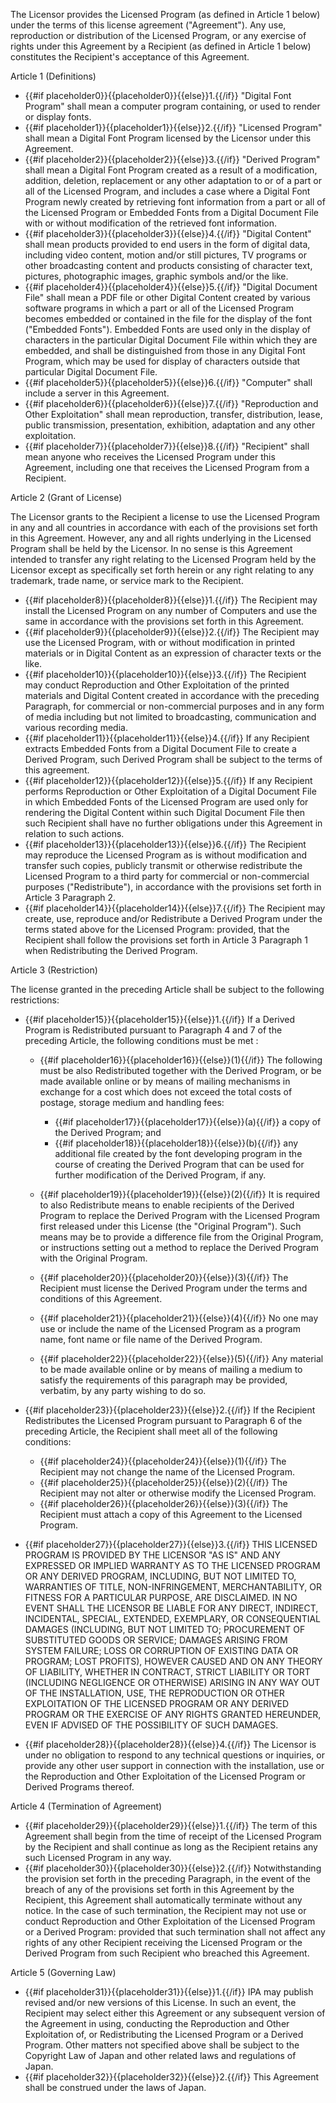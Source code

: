 The Licensor provides the Licensed Program (as defined in Article 1 below) under the terms of this license agreement (&quot;Agreement&quot;). Any use, reproduction or distribution of the Licensed Program, or any exercise of rights under this Agreement by a Recipient (as defined in Article 1 below) constitutes the Recipient's acceptance of this Agreement.

Article 1 (Definitions)

* {{#if placeholder0}}{{placeholder0}}{{else}}1.{{/if}} &quot;Digital Font Program&quot; shall mean a computer program containing, or used to render or display fonts.
* {{#if placeholder1}}{{placeholder1}}{{else}}2.{{/if}} &quot;Licensed Program&quot; shall mean a Digital Font Program licensed by the Licensor under this Agreement.
* {{#if placeholder2}}{{placeholder2}}{{else}}3.{{/if}} &quot;Derived Program&quot; shall mean a Digital Font Program created as a result of a modification, addition, deletion, replacement or any other adaptation to or of a part or all of the Licensed Program, and includes a case where a Digital Font Program newly created by retrieving font information from a part or all of the Licensed Program or Embedded Fonts from a Digital Document File with or without modification of the retrieved font information.
* {{#if placeholder3}}{{placeholder3}}{{else}}4.{{/if}} &quot;Digital Content&quot; shall mean products provided to end users in the form of digital data, including video content, motion and/or still pictures, TV programs or other broadcasting content and products consisting of character text, pictures, photographic images, graphic symbols and/or the like.
* {{#if placeholder4}}{{placeholder4}}{{else}}5.{{/if}} &quot;Digital Document File&quot; shall mean a PDF file or other Digital Content created by various software programs in which a part or all of the Licensed Program becomes embedded or contained in the file for the display of the font (&quot;Embedded Fonts&quot;). Embedded Fonts are used only in the display of characters in the particular Digital Document File within which they are embedded, and shall be distinguished from those in any Digital Font Program, which may be used for display of characters outside that particular Digital Document File.
* {{#if placeholder5}}{{placeholder5}}{{else}}6.{{/if}} &quot;Computer&quot; shall include a server in this Agreement.
* {{#if placeholder6}}{{placeholder6}}{{else}}7.{{/if}} &quot;Reproduction and Other Exploitation&quot; shall mean reproduction, transfer, distribution, lease, public transmission, presentation, exhibition, adaptation and any other exploitation.
* {{#if placeholder7}}{{placeholder7}}{{else}}8.{{/if}} &quot;Recipient&quot; shall mean anyone who receives the Licensed Program under this Agreement, including one that receives the Licensed Program from a Recipient.

Article 2 (Grant of License)

The Licensor grants to the Recipient a license to use the Licensed Program in any and all countries in accordance with each of the provisions set forth in this Agreement. However, any and all rights underlying in the Licensed Program shall be held by the Licensor. In no sense is this Agreement intended to transfer any right relating to the Licensed Program held by the Licensor except as specifically set forth herein or any right relating to any trademark, trade name, or service mark to the Recipient.

* {{#if placeholder8}}{{placeholder8}}{{else}}1.{{/if}} The Recipient may install the Licensed Program on any number of Computers and use the same in accordance with the provisions set forth in this Agreement.
* {{#if placeholder9}}{{placeholder9}}{{else}}2.{{/if}} The Recipient may use the Licensed Program, with or without modification in printed materials or in Digital Content as an expression of character texts or the like.
* {{#if placeholder10}}{{placeholder10}}{{else}}3.{{/if}} The Recipient may conduct Reproduction and Other Exploitation of the printed materials and Digital Content created in accordance with the preceding Paragraph, for commercial or non-commercial purposes and in any form of media including but not limited to broadcasting, communication and various recording media.
* {{#if placeholder11}}{{placeholder11}}{{else}}4.{{/if}} If any Recipient extracts Embedded Fonts from a Digital Document File to create a Derived Program, such Derived Program shall be subject to the terms of this agreement.
* {{#if placeholder12}}{{placeholder12}}{{else}}5.{{/if}} If any Recipient performs Reproduction or Other Exploitation of a Digital Document File in which Embedded Fonts of the Licensed Program are used only for rendering the Digital Content within such Digital Document File then such Recipient shall have no further obligations under this Agreement in relation to such actions.
* {{#if placeholder13}}{{placeholder13}}{{else}}6.{{/if}} The Recipient may reproduce the Licensed Program as is without modification and transfer such copies, publicly transmit or otherwise redistribute the Licensed Program to a third party for commercial or non-commercial purposes (&quot;Redistribute&quot;), in accordance with the provisions set forth in Article 3 Paragraph 2.
* {{#if placeholder14}}{{placeholder14}}{{else}}7.{{/if}} The Recipient may create, use, reproduce and/or Redistribute a Derived Program under the terms stated above for the Licensed Program: provided, that the Recipient shall follow the provisions set forth in Article 3 Paragraph 1 when Redistributing the Derived Program.

Article 3 (Restriction)

The license granted in the preceding Article shall be subject to the following restrictions:

* {{#if placeholder15}}{{placeholder15}}{{else}}1.{{/if}} If a Derived Program is Redistributed pursuant to Paragraph 4 and 7 of the preceding Article, the following conditions must be met :
  * {{#if placeholder16}}{{placeholder16}}{{else}}(1){{/if}} The following must be also Redistributed together with the Derived Program, or be made available online or by means of mailing mechanisms in exchange for a cost which does not exceed the total costs of postage, storage medium and handling fees:
    * {{#if placeholder17}}{{placeholder17}}{{else}}(a){{/if}} a copy of the Derived Program; and
    * {{#if placeholder18}}{{placeholder18}}{{else}}(b){{/if}} any additional file created by the font developing program in the course of creating the Derived Program that can be used for further modification of the Derived Program, if any.

  * {{#if placeholder19}}{{placeholder19}}{{else}}(2){{/if}} It is required to also Redistribute means to enable recipients of the Derived Program to replace the Derived Program with the Licensed Program first released under this License (the &quot;Original Program&quot;). Such means may be to provide a difference file from the Original Program, or instructions setting out a method to replace the Derived Program with the Original Program.
  * {{#if placeholder20}}{{placeholder20}}{{else}}(3){{/if}} The Recipient must license the Derived Program under the terms and conditions of this Agreement.
  * {{#if placeholder21}}{{placeholder21}}{{else}}(4){{/if}} No one may use or include the name of the Licensed Program as a program name, font name or file name of the Derived Program.
  * {{#if placeholder22}}{{placeholder22}}{{else}}(5){{/if}} Any material to be made available online or by means of mailing a medium to satisfy the requirements of this paragraph may be provided, verbatim, by any party wishing to do so.

* {{#if placeholder23}}{{placeholder23}}{{else}}2.{{/if}} If the Recipient Redistributes the Licensed Program pursuant to Paragraph 6 of the preceding Article, the Recipient shall meet all of the following conditions:
  * {{#if placeholder24}}{{placeholder24}}{{else}}(1){{/if}} The Recipient may not change the name of the Licensed Program.
  * {{#if placeholder25}}{{placeholder25}}{{else}}(2){{/if}} The Recipient may not alter or otherwise modify the Licensed Program.
  * {{#if placeholder26}}{{placeholder26}}{{else}}(3){{/if}} The Recipient must attach a copy of this Agreement to the Licensed Program.

* {{#if placeholder27}}{{placeholder27}}{{else}}3.{{/if}} THIS LICENSED PROGRAM IS PROVIDED BY THE LICENSOR &quot;AS IS&quot; AND ANY EXPRESSED OR IMPLIED WARRANTY AS TO THE LICENSED PROGRAM OR ANY DERIVED PROGRAM, INCLUDING, BUT NOT LIMITED TO, WARRANTIES OF TITLE, NON-INFRINGEMENT, MERCHANTABILITY, OR FITNESS FOR A PARTICULAR PURPOSE, ARE DISCLAIMED. IN NO EVENT SHALL THE LICENSOR BE LIABLE FOR ANY DIRECT, INDIRECT, INCIDENTAL, SPECIAL, EXTENDED, EXEMPLARY, OR CONSEQUENTIAL DAMAGES (INCLUDING, BUT NOT LIMITED TO; PROCUREMENT OF SUBSTITUTED GOODS OR SERVICE; DAMAGES ARISING FROM SYSTEM FAILURE; LOSS OR CORRUPTION OF EXISTING DATA OR PROGRAM; LOST PROFITS), HOWEVER CAUSED AND ON ANY THEORY OF LIABILITY, WHETHER IN CONTRACT, STRICT LIABILITY OR TORT (INCLUDING NEGLIGENCE OR OTHERWISE) ARISING IN ANY WAY OUT OF THE INSTALLATION, USE, THE REPRODUCTION OR OTHER EXPLOITATION OF THE LICENSED PROGRAM OR ANY DERIVED PROGRAM OR THE EXERCISE OF ANY RIGHTS GRANTED HEREUNDER, EVEN IF ADVISED OF THE POSSIBILITY OF SUCH DAMAGES.
* {{#if placeholder28}}{{placeholder28}}{{else}}4.{{/if}} The Licensor is under no obligation to respond to any technical questions or inquiries, or provide any other user support in connection with the installation, use or the Reproduction and Other Exploitation of the Licensed Program or Derived Programs thereof.

Article 4 (Termination of Agreement)

* {{#if placeholder29}}{{placeholder29}}{{else}}1.{{/if}} The term of this Agreement shall begin from the time of receipt of the Licensed Program by the Recipient and shall continue as long as the Recipient retains any such Licensed Program in any way.
* {{#if placeholder30}}{{placeholder30}}{{else}}2.{{/if}} Notwithstanding the provision set forth in the preceding Paragraph, in the event of the breach of any of the provisions set forth in this Agreement by the Recipient, this Agreement shall automatically terminate without any notice. In the case of such termination, the Recipient may not use or conduct Reproduction and Other Exploitation of the Licensed Program or a Derived Program: provided that such termination shall not affect any rights of any other Recipient receiving the Licensed Program or the Derived Program from such Recipient who breached this Agreement.

Article 5 (Governing Law)

* {{#if placeholder31}}{{placeholder31}}{{else}}1.{{/if}} IPA may publish revised and/or new versions of this License. In such an event, the Recipient may select either this Agreement or any subsequent version of the Agreement in using, conducting the Reproduction and Other Exploitation of, or Redistributing the Licensed Program or a Derived Program. Other matters not specified above shall be subject to the Copyright Law of Japan and other related laws and regulations of Japan.
* {{#if placeholder32}}{{placeholder32}}{{else}}2.{{/if}} This Agreement shall be construed under the laws of Japan.